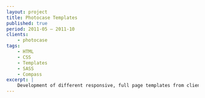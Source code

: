```yaml
---
layout: project
title: Photocase Templates
published: true
period: 2011-05 – 2011-10
clients:
    - photocase
tags:
    - HTML
    - CSS
    - Templates
    - SASS
    - Compass
excerpt: |
    Development of different responsive, full page templates from client provided designs in HTML and SASS/CSS.
---
```

